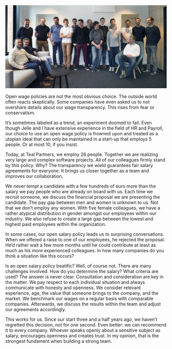 <!-- title: An open salary policy -->
<!-- author: Koen Denies -->
<!-- date: 2019-05-22 -->
<!-- img: /assets/img/portretten/011-websitecut-hover.png -->

<div class="bigpic">
    <div class="bigpic__inner">
        <img src="/assets/img/portretten/011-websitecut-hover.png" alt="">
    </div>
</div>
<p>
    Open wage policies are not the most obvious choice. The outside world often reacts skeptically. Some companies have
    even asked us to not overshare details about our wage transparency. This rises from fear or conservatism.
</p>
<p>
    It’s sometimes labeled as a trend, an experiment doomed to fail. Even though Jelle and I have extensive experience
    in the field of HR and Payroll, our choice to use an open wage policy is frowned upon and treated as a utopian ideal
    that can only be maintained in a start-up that employs 5 people. Or at most 10, if you insist.
</p>
<p>
    Today, at Teal Partners, we employ 26 people. Together we are realizing very large and complex software projects.
    All of our colleagues firmly stand by this policy. Why? The transparency we wield guarantees fair salary agreements
    for everyone. It brings us closer together as a team and improves our collaboration.
</p>
<p>
    We never tempt a candidate with a few hundreds of euro more than the salary we pay people who are already on board
    with us. Each time we recruit someone, we discuss the financial proposal we are presenting the candidate. The pay
    gap between men and women is unknown to us. Not that we don’t employ any women. With five female colleagues, we have
    a rather atypical distribution in gender amongst our employees within our industry. We also refuse to create a large
    gap between the lowest and highest paid employees within the organization.
</p>
<p>
    In some cases, our open salary policy leads us to surprising conversations. When we offered a raise to one of our
    employees, he rejected the proposal. He’d rather wait a few more months until he could contribute at least as much
    as his more experienced colleagues. In how many companies do you think a situation like this occurs?
</p>

<p>Is an open salary policy beatific? Well, of course not. There are many challenges involved. How do you determine the
    salary? What criteria are used? The answer is never clear. Consultation and consideration are key in the matter. We
    pay respect to each individual situation and always communicate with honesty and openness. We consider relevant
    experience, age, the value that someone brings to the company, and the market. We benchmark our wages on a regular
    basis with comparable companies. Afterwards, we discuss the results within the team and adjust our agreements
    accordingly. </p>
<p>
    This works for us. Since our start three and a half years ago, we haven’t regretted this decision, not for one
    second. Even better: we can recommend it to every company. Whoever speaks openly about a sensitive subject as
    salary, encourages openness and creates trust. In my opinion, that is the strongest fundament when building a strong
    team.
</p>